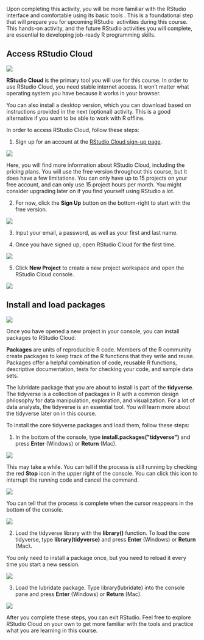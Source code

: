 
Upon completing this activity, you will be more familiar with the RStudio interface and comfortable using its basic tools . This is a foundational step that will prepare you for upcoming RStudio  activities during this course. This hands-on activity, and the future RStudio activities you will complete, are essential to developing job-ready R programming skills.   

## Access RStudio Cloud

![](https://d3c33hcgiwev3.cloudfront.net/imageAssetProxy.v1/TOqxzuNFR2eqsc7jRVdnKg_a3c6611d874f403a923e10406b4f38a9_image4.png?expiry=1628985600000&hmac=-SQ7WjEUs61io_ClEHMuJ6IIHw6RuZHRoQsBSai-Fz0)

**RStudio Cloud** is the primary tool you will use for this course. In order to use RStudio Cloud, you need stable internet access. It won’t matter what operating system you have because it works in your browser. 

You can also install a desktop version, which you can download based on instructions provided in the next (optional) activity. This is a good alternative if you want to be able to work with R offline.

In order to access RStudio Cloud, follow these steps:

1. Sign up for an account at the [RStudio Cloud sign-up page](https://rstudio.cloud/plans/free).

![](https://d3c33hcgiwev3.cloudfront.net/imageAssetProxy.v1/W_p167qFTiq6deu6hd4qcQ_b731483850ad4d0aaaf8e1730b3ac718_Screenshot-2021-03-10-7.20.08-PM---Display-2.png?expiry=1629072000000&hmac=hJ4jEnLJlfgChu7SaeNr6lzq9jEWSFSlrUa74fScZdI)

Here, you will find more information about RStudio Cloud, including the pricing plans. You will use the free version throughout this course, but it does have a few limitations. You can only have up to 15 projects on your free account, and can only use 15 project hours per month. You might consider upgrading later on if you find yourself using RStudio a lot. 

2. For now, click the **Sign Up** button on the bottom-right to start with the free version.

![](https://d3c33hcgiwev3.cloudfront.net/imageAssetProxy.v1/lXDdhDLSRpOw3YQy0uaTyQ_1cfdc750e8b64b3181555fbbeecb117e_Screenshot-2021-03-10-7.22.18-PM---Display-2.png?expiry=1629072000000&hmac=v7LsyucYmuZJhmMjXEti7seKzW0gKElI9yb6XonzqJY)

3. Input your email, a password, as well as your first and last name. 

4. Once you have signed up, open RStudio Cloud for the first time.

![](https://d3c33hcgiwev3.cloudfront.net/imageAssetProxy.v1/LKG-siapQXOhvrImqUFz3Q_d18cdbd9f60e49229eccbb5eef236ae2_Screenshot-2021-03-10-7.24.44-PM---Display-2.png?expiry=1629072000000&hmac=bpd6iCG2lgRsR3sQrQ8lWmWk2b-m9NgG9qXusB2afgk)

5. Click **New Project** to create a new project workspace and open the RStudio Cloud console.

![](https://d3c33hcgiwev3.cloudfront.net/imageAssetProxy.v1/znxMEXv8T2m8TBF7_N9pKA_97d24251fe604d87a9e5d461ed53cfff_Screenshot-2021-03-10-7.26.12-PM---Display-2.png?expiry=1629072000000&hmac=5qCEuxQMPPPLROM9bouSVze5QAlFvrC7VoAez0N1UTo)

## Install and load packages

![](https://d3c33hcgiwev3.cloudfront.net/imageAssetProxy.v1/TOqxzuNFR2eqsc7jRVdnKg_a3c6611d874f403a923e10406b4f38a9_image4.png?expiry=1628985600000&hmac=-SQ7WjEUs61io_ClEHMuJ6IIHw6RuZHRoQsBSai-Fz0)

Once you have opened a new project in your console, you can install packages to RStudio Cloud. 

**Packages** are units of reproducible R code. Members of the R community create packages to keep track of the R functions that they write and reuse. Packages offer a helpful combination of code, reusable R functions, descriptive documentation, tests for checking your code, and sample data sets. 

The lubridate package that you are about to install is part of the **tidyverse**. The tidyverse is a collection of packages in R with a common design philosophy for data manipulation, exploration, and visualization. For a lot of data analysts, the tidyverse is an essential tool. You will learn more about the tidyverse later on in this course.

To install the core tidyverse packages and load them, follow these steps:

1. In the bottom of the console, type **install.packages("tidyverse")** and press **Enter** (Windows) or **Return** (Mac).

![](https://d3c33hcgiwev3.cloudfront.net/imageAssetProxy.v1/vCcs9_32QJ-nLPf99hCf5g_a32a8b6ec85941c8a0a40dc1badaaff1_Screenshot-2021-07-01-11.41.05-PM.png?expiry=1629072000000&hmac=Gk7ntFZo1mopTXbg00FjfHeC5LTItuFwFn6Q42su_GM)

This may take a while. You can tell if the process is still running by checking the red **Stop** icon in the upper right of the console. You can click this icon to interrupt the running code and cancel the command.

![](https://d3c33hcgiwev3.cloudfront.net/imageAssetProxy.v1/epRMQ8RORAyUTEPEToQMQA_876d538430214da6a1a707c6db48a4f1_stop.png?expiry=1629072000000&hmac=9fCOSoIgcpYLaBLWru4V9hAzlXgwA3SJ1s5wy-OzhGk)

You can tell that the process is complete when the cursor reappears in the bottom of the console.

![](https://d3c33hcgiwev3.cloudfront.net/imageAssetProxy.v1/V07S4BQAT0SO0uAUAI9EKw_b8a764d5ea57479fa5e908b91672d1f1_done.png?expiry=1629072000000&hmac=vRQwvlRr9qlDpmF1oTBuUjdkDleQu7n3hIGnpuR2k0k)

2. Load the tidyverse library with the **library()** function. To load the core tidyverse, type **library(tidyverse)** and press **Enter** (Windows) or **Return** (Mac)**.**

You only need to install a package once, but you need to reload it every time you start a new session.

![](https://d3c33hcgiwev3.cloudfront.net/imageAssetProxy.v1/cPxI9BU4Qb28SPQVOGG9Eg_f9437acd96b9430890762d21203e2af1_Screenshot-2021-07-01-11.45.56-PM.png?expiry=1629072000000&hmac=tZnGMPByG9cvEIRAT3phgZY3mIIQK9BocS3GbzCSmLw)

3. Load the lubridate package. Type library(lubridate) into the console pane and press **Enter** (Windows) or **Return** (Mac).

![](https://d3c33hcgiwev3.cloudfront.net/imageAssetProxy.v1/CTOR0VJSTUSzkdFSUp1EuA_28151d646f0642ce87f2c727012a65f1_Screenshot-2021-07-01-11.47.18-PM.png?expiry=1629072000000&hmac=mcRI6hgUROxnqkqwxEjmO7WU8hlbFY92GoDZBCIMflo)

After you complete these steps, you can exit RStudio. Feel free to explore RStudio Cloud on your own to get more familiar with the tools and practice what you are learning in this course.